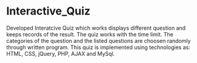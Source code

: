 # Interactive_Quiz

Developed Interatcive Quiz which works displays different question and keeps records of the result. The quiz works with the time limit. The categories of the question and the listed questions are choosen randomly through written program. This quiz is implemented using technologies as: HTML, CSS, jQuery, PHP, AJAX and MySql.
